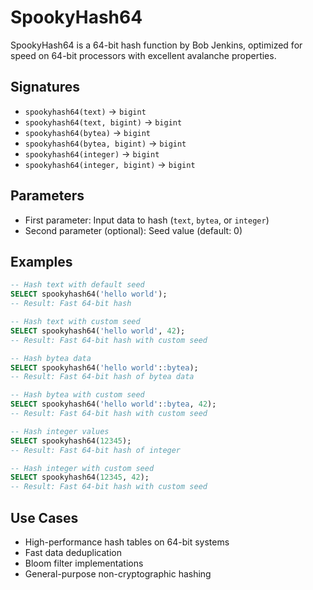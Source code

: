 # SpookyHash64

SpookyHash64 is a 64-bit hash function by Bob Jenkins, optimized for speed on 64-bit processors with excellent avalanche properties.

## Signatures

- `spookyhash64(text)` → `bigint`
- `spookyhash64(text, bigint)` → `bigint`
- `spookyhash64(bytea)` → `bigint`
- `spookyhash64(bytea, bigint)` → `bigint`
- `spookyhash64(integer)` → `bigint`
- `spookyhash64(integer, bigint)` → `bigint`

## Parameters

- First parameter: Input data to hash (`text`, `bytea`, or `integer`)
- Second parameter (optional): Seed value (default: 0)

## Examples

```sql
-- Hash text with default seed
SELECT spookyhash64('hello world');
-- Result: Fast 64-bit hash

-- Hash text with custom seed
SELECT spookyhash64('hello world', 42);
-- Result: Fast 64-bit hash with custom seed

-- Hash bytea data
SELECT spookyhash64('hello world'::bytea);
-- Result: Fast 64-bit hash of bytea data

-- Hash bytea with custom seed
SELECT spookyhash64('hello world'::bytea, 42);
-- Result: Fast 64-bit hash with custom seed

-- Hash integer values
SELECT spookyhash64(12345);
-- Result: Fast 64-bit hash of integer

-- Hash integer with custom seed
SELECT spookyhash64(12345, 42);
-- Result: Fast 64-bit hash with custom seed
```

## Use Cases

- High-performance hash tables on 64-bit systems
- Fast data deduplication
- Bloom filter implementations
- General-purpose non-cryptographic hashing